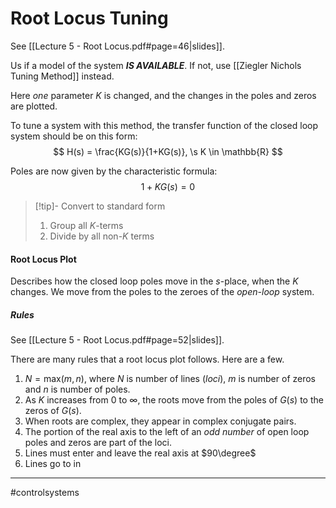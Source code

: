 # Root Locus Tuning
See [[Lecture 5 - Root Locus.pdf#page=46|slides]].

Us if a model of the system ***IS AVAILABLE***. If not, use [[Ziegler Nichols Tuning Method]] instead.

Here *one* parameter $K$ is changed, and the changes in the poles and zeros are plotted.

To tune a system with this method, the transfer function of the closed loop system should be on this form:
$$
H(s) = \frac{KG(s)}{1+KG(s)}, \s K \in \mathbb{R}
$$

Poles are now given by the characteristic formula:
$$1 + KG(s) = 0$$

>[!tip]- Convert to standard form
>1. Group all $K$-terms
>2. Divide by all non-$K$ terms

#### Root Locus Plot
Describes how the closed loop poles move in the $s$-place, when the $K$ changes. We move from the poles to the zeroes of the *open-loop* system.

##### Rules
See [[Lecture 5 - Root Locus.pdf#page=52|slides]].

There are many rules that a root locus plot follows. Here are a few.
1. $N = \mathrm{max}(m, n)$, where $N$ is number of lines (*loci*), $m$ is number of zeros and $n$ is number of poles.
2. As $K$ increases from $0$ to $\infty$, the roots move from the poles of $G(s)$ to the zeros of $G(s)$.
3. When roots are complex, they appear in complex conjugate pairs.
4. The portion of the real axis to the left of an *odd number* of open loop poles and zeros are part of the loci.
5. Lines must enter and leave the real axis at $90\degree$
6. Lines go to in


---
#controlsystems

